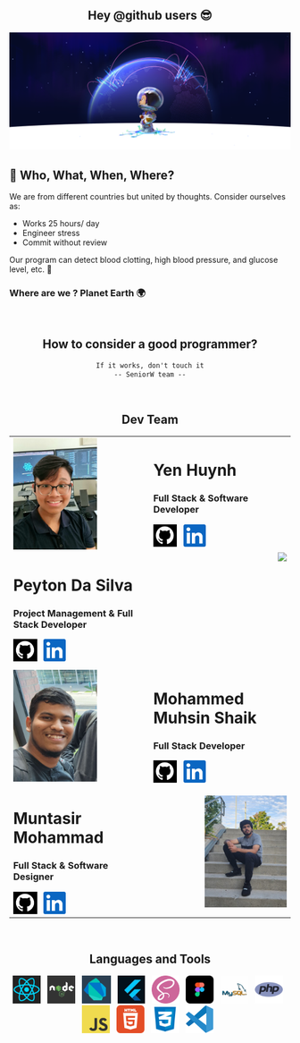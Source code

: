 <h2 align="center">Hey @github users 😎</h2>
<img src="../images/background/headerImg.png">

## 🤔 Who, What, When, Where?</h2>
We are from different countries but united by thoughts. Consider ourselves as:
- Works 25 hours/ day
- Engineer stress
- Commit without review

Our program can detect blood clotting, high blood pressure, and glucose level, etc. 🐐




### Where are we ? Planet Earth 🌍

<br>

<h2 align="center"> How to consider a good programmer? </h2>
<div align="center">

```
If it works, don't touch it
-- SeniorW team --
```
</div>

<br>

<h2 align="center"> Dev Team </h2>

<table align="center">
  <!-- Yen -->
  <tr>
    <td><img align= "left" height="200" src="../images/team/peter.jpg"></td>
    <td>
      <h1>Yen Huynh</h1>
      <h3>Full Stack & Software Developer </h3>
      <a href="https://github.com/YenHuynh02"><img height="40" src="../images/socialMedia/github.png"></a> &nbsp
      <a href="https://www.linkedin.com/in/yen-huynh-pp12"><img height="40" src="../images/socialMedia/Linkedin.png"></a>
    </td>
  </tr>

  <!-- Peyton -->
  <tr>
    <td>
      <h1>Peyton Da Silva</h1>
      <h3>Project Management & Full Stack Developer</h3>
      <a href="https://github.com/PalpaWalker"><img height="40" src="../images/socialMedia/github.png"></a> &nbsp
      <a href="https://www.linkedin.com/in/peyton-da-silva-404369258"><img height="40" src="../images/socialMedia/Linkedin.png"></a>
      </td>
    <td><img align="right" height="200" src="../images/team/Peyton.jpg"></td>
  </tr>

  <!-- Mohammed -->
  <tr>
    <td><img align="left" height="200" src="../images/team/Muhsin.jpg"></td>
    <td>
      <h1>Mohammed Muhsin Shaik</h1>
      <h3>Full Stack Developer</h3>
      <a href="https://github.com/muhsin308"><img height="40" src="../images/socialMedia/github.png"></a> &nbsp
      <a href="https://www.linkedin.com/in/shaik-mohammed-muhsin-5451a5226"><img height="40" src="../images/socialMedia/Linkedin.png"></a>
    </td>
  </tr>

  <!-- Muntasir -->
  <tr>
    <td>
      <h1>Muntasir Mohammad</h1>
      <h3>Full Stack & Software Designer</h3>
      <a href="https://github.com/moha0988"><img height="40" src="../images/socialMedia/github.png"></a> &nbsp
      <a href="https://www.linkedin.com/in/muntasir-m-510194255"><img height="40" src="../images/socialMedia/Linkedin.png"></a>
    </td>
    <td><img align="right" height="200" src="../images/team/Muntasir.jpg"></td>
  </tr>
  
</table>

<br>

<h2 align="center">Languages and Tools</h2>
<p align="center">
  <img height="50" src="../images//languages/react.png"> &nbsp;
  <img height="50" src="../images/languages/Node.png"> &nbsp;
  <img height="50" src="../images/languages/dart.png"> &nbsp;
  <img height="50" src="../images/languages/flutter.png"> &nbsp;
  <img height="50" src="../images/languages/sass.png"> &nbsp;
  <img height="50" src="../images/languages/figma.png"> &nbsp;
  <img height="50" src="../images/languages/sql.png"> &nbsp;
  <img height="50" src="../images/languages/php.png"> &nbsp;
  <img height="50" src="../images/languages/JavaScript.png"> &nbsp;
  <img height="50" src="../images/languages/html.png"> &nbsp;
  <img height="50" src="../images/languages/css.png"> &nbsp;
  <img height="50" src="../images/languages/vscode.png"> &nbsp;
</p>
